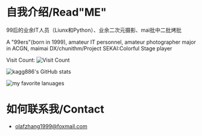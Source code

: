 # 自我介绍/Read"ME"
99后的业余IT人员（Liunx和Python）、业余二次元摄影、mai批中二批烤批

A "99ers"(born in 1999), amateur IT personnel, amateur photographer major in ACGN, maimai DX/chunithm/Project SEKAI:Colorful Stage player

Visit Count: ![Visit Count](https://profile-counter.glitch.me/OlafZhang/count.svg)

![kagg886's GitHub stats](https://github-readme-stats.vercel.app/api?username=OlafZhang&show_icons=true&theme=radical)

![my favorite lanuages](https://github-readme-stats.vercel.app/api/top-langs/?username=OlafZhang&layout=compact&hide_border=true&langs_count=1000)

# 如何联系我/Contact
- olafzhang1999@foxmail.com
